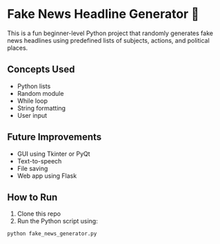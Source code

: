 # Fake News Headline Generator 📰

This is a fun beginner-level Python project that randomly generates fake news headlines using predefined lists of subjects, actions, and political places.

## Concepts Used
- Python lists
- Random module
- While loop
- String formatting
- User input

## Future Improvements
- GUI using Tkinter or PyQt
- Text-to-speech
- File saving
- Web app using Flask

## How to Run
1. Clone this repo
2. Run the Python script using:
```bash
python fake_news_generator.py

